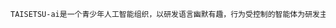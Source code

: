 ```markdown
TAISETSU-ai是一个青少年人工智能组织，以研发语言幽默有趣，行为受控制的智能体为研发主旨；以研发AGI为最终目标。我们将使用Pytorch作为我们的首选开发框架
```
